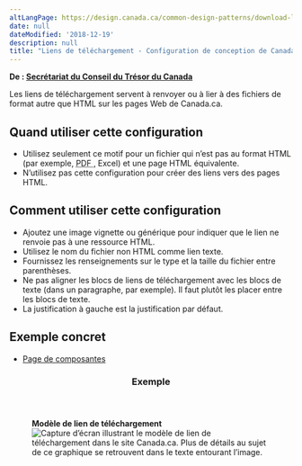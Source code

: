```yaml
---
altLangPage: https://design.canada.ca/common-design-patterns/download-links.html
date: null
dateModified: '2018-12-19'
description: null
title: "Liens de téléchargement - Configuration de conception de Canada.ca"
---
```



<p class="gc-byline">
 <strong>
  De :
  <a href="https://www.canada.ca/fr/secretariat-conseil-tresor.html">
   Secrétariat du Conseil du Trésor du Canada
  </a>
 </strong>
</p>

<section>
 <p>
  Les liens de téléchargement servent à renvoyer ou à lier à des fichiers de format autre que HTML sur les pages Web de Canada.ca.
 </p>
 <section>
  <h2>
   Quand utiliser cette configuration
  </h2>
  <ul>
   <li>
    Utilisez seulement ce motif pour un fichier qui n’est pas au format HTML (par exemple,
    <abbr title="format de document portable">
     PDF
    </abbr>
    , Excel) et une page HTML équivalente.
   </li>
   <li>
    N’utilisez pas cette configuration pour créer des liens vers des pages HTML.
   </li>
  </ul>
 </section>
 <section>
  <h2>
   Comment utiliser cette configuration
  </h2>
  <ul>
   <li>
    Ajoutez une image vignette ou générique pour indiquer que le lien ne renvoie pas à une ressource HTML.
   </li>
   <li>
    Utilisez le nom du fichier non HTML comme lien texte.
   </li>
   <li>
    Fournissez les renseignements sur le type et la taille du fichier entre parenthèses.
   </li>
   <li>
    Ne pas aligner les blocs de liens de téléchargement avec les blocs de texte (dans un paragraphe, par exemple). Il faut plutôt les placer entre les blocs de texte.
   </li>
   <li>
    La justification à gauche est la justification par défaut.
   </li>
  </ul>
 </section>
 <section>
  <h2>
   Exemple concret
  </h2>
  <ul>
   <li>
    <a href="https://wet-boew.github.io/GCWeb/components/components-fr.html">
     Page de composantes
    </a>
   </li>
  </ul>
 </section>
 <section class="panel panel-primary">
  <header class="panel-heading">
   <h3 class="panel-title">
    Exemple
   </h3>
  </header>
  <div class="panel-body">
   <figure class="mrgn-bttm-sm">
    <figcaption class="text-center">
     <b>
      Modèle de lien de téléchargement
     </b>
    </figcaption>
    <img alt="Capture d’écran illustrant le modèle de lien de téléchargement dans le site Canada.ca. Plus de détails au sujet de ce graphique se retrouvent dans le texte entourant l’image." class="img-responsive center-block" src="https://www.canada.ca/content/dam/tbs-sct/images/government-communications/canada-content-style-guide/download-links-pattern-fra-02.jpg"/>
   </figure>
  </div>
 </section>
</section>





